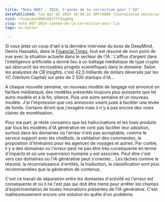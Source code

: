 ```yaml
---
title: "Note #007 : 2024, l'année de la correction pour l'IA"
datePublished: Tue Apr 02 2024 18:30:32 GMT+0000 (Coordinated Universal Time)
cuid: cluipsmav000108i7ff2agb4g
slug: note-007-2024-lannee-de-la-correction-pour-lia
tags: ai-hacker

---
```


Si vous jetez un coup d'œil à la dernière interview du boss de DeepMind, Demis Hassabis, dans le [Financial Times](https://www.ft.com/content/774901e5-e831-4e0b-b0a1-e4b5b0032fb8), tout est résumé de mon point de vue avec la situation actuelle dans le secteur de l'IA : L’afflux d’argent dans l’intelligence artificielle a donné lieu à un battage médiatique de type crypto qui obscurcit les incroyables progrès scientifiques dans le domaine. Selon les analystes de *CB Insights*, c'est 42,5 milliards de dollars déversés par les VC (Venture Capital) sur près de 2 500 startups d'IA...

A chaque nouvelle semaine, un nouveau modèle de langage est annoncé en fanfare médiatique, des modèles présentés toujours plus puissants que tel autre modèle et à la fin, silence. Puis une autre semaine et un nouveau modèle. J'ai l'impression que ces annonces visent juste à faciliter une levée de fonds. Certains diront que j'exagère mais il n'y a pas encore des voies claires de monétisation.

Pour ma part, je reste convaincu que les hallucinations et les biais produits par tous les modèles d'IA générative ne vont pas faciliter leur adoption, surtout dans les domaines où l'erreur n'est pas acceptable, comme le service support avec les *chatbots*, la validation des commandes, la proposition d'itinéraires pour les agences de voyages et autres. Par contre, il y a des domaines où l'erreur peut ne pas être très conséquente en terme d'impacts et où une supervision humaine y est associée. Peut être c'est vers ces domaines où l'IA générative peut s'orienter... Les tâches comme le résumé, la reconnaissance d'entités, la traduction, la classification sont plus recommandées que la génération de contenus.

C'est ce travail de séparation entre les domaines d'activité où l'erreur est conséquente et où il ne l'est pas qui doit être mené pour arrêter les champs d'expérimentation de toutes innovations présentes de l'IA générative. C'est malheureusement encore une solution en quête d'un problème.